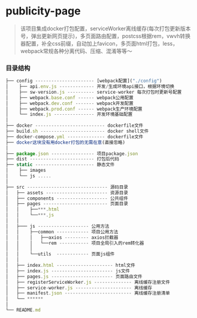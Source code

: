 <!--
 * @Author: yaodongyi
 * @Date: 2019-08-28 10:52:48
 * @Description: 
 -->
# publicity-page

> 该项目集成docker打包配置，serviceWorker离线缓存(每次打包更新版本号，弹出更新网页提示)，多页面路由配置，postcss根据rem，vwvh转换器配置，补全css前缀，自动加上favicon，多页面html打包，less，webpack常规各种分离代码、压缩、混淆等等～

### 目录结构

```javascript
├── config ---------------------- [webpack配置]("./config")
│    ├── api.env.js ------------- 开发/生成环境api接口，根据环境切换
│    ├── sw-version.js ---------- service-worker 每次打包时更新号配置
│    ├── webpack.base.conf ------ webpack公用配置
│    ├── webpack.dev.conf ------- webpack开发配置
│    ├── webpack.prod.conf ------ webpack生产环境配置
│    └── index.js --------------- 开发环境基础配置
│
├── docker -------------------------- dockerfile文件
├── build.sh ------------------------ docker shell文件
├── docker-compose.yml -------------- dockerfile文件
├── docker这块没有用docker打包的无需在意(直接忽略)
│
├── package.json ---------------- 项目package.json
├── dist ------------------------ 打包后代码
├── static ---------------------- 静态文件 
│    ├── images
│    └── js .....
│ 
├── src ------------------------------ 源码目录
│   ├── assets ----------------------- 资源目录
│   ├── components ------------------- 公共组件
│   ├── pages ------------------------ 页面目录
│   │    ├──***.html
│   │    └──***.js
│   │
│   ├─── js ------------------- 公用方法
│   │    ├──common ------------ 项目公用方法
│   │    │   ├──axios --------- axios拦截器
│   │    │   └──rem ----------- 项目全局引入的rem转化器
│   │    │ 
│   │    └──utils  ------------ 页面js组件
│   │
│   ├── index.html --------------------- html文件
│   ├── index.js ----------------------- js文件
│   ├── pages.js ----------------------- 页面路由文件
│   ├── registerServiceWorker.js -------------- 离线缓存注册文件
│   ├── service-worker.js --------------------- 离线缓存
│   ├── manifest.json ------------------------- 离线缓存注册清单
│   └── ******
│   
└── README.md 
```

